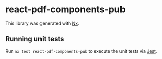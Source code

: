 # react-pdf-components-pub

This library was generated with [Nx](https://nx.dev).

## Running unit tests

Run `nx test react-pdf-components-pub` to execute the unit tests via [Jest](https://jestjs.io).
